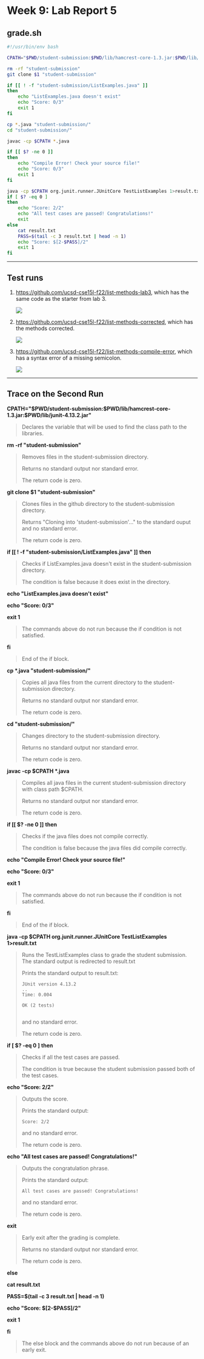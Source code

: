 # Week 9: Lab Report 5

## grade.sh

```bash
#!/usr/bin/env bash

CPATH="$PWD/student-submission:$PWD/lib/hamcrest-core-1.3.jar:$PWD/lib/junit-4.13.2.jar"

rm -rf "student-submission"
git clone $1 "student-submission"

if [[ ! -f "student-submission/ListExamples.java" ]]
then
    echo "ListExamples.java doesn't exist"
    echo "Score: 0/3"
    exit 1
fi

cp *.java "student-submission/"
cd "student-submission/"

javac -cp $CPATH *.java

if [[ $? -ne 0 ]]
then
    echo "Compile Error! Check your source file!"
    echo "Score: 0/3"
    exit 1
fi 

java -cp $CPATH org.junit.runner.JUnitCore TestListExamples 1>result.txt
if [ $? -eq 0 ]
then
    echo "Score: 2/2"
    echo "All test cases are passed! Congratulations!"
    exit
else
    cat result.txt
    PASS=$(tail -c 3 result.txt | head -n 1)
    echo "Score: $[2-$PASS]/2"
    exit 1
fi
```

***

## Test runs

1. https://github.com/ucsd-cse15l-f22/list-methods-lab3, which has the same code as the starter from lab 3.
   
   ![](image1.png)

2. https://github.com/ucsd-cse15l-f22/list-methods-corrected, which has the methods corrected.
   
   ![](image2.png)

3. https://github.com/ucsd-cse15l-f22/list-methods-compile-error, which has a syntax error of a missing semicolon.
   
   ![](image3.png)

***

## Trace on the Second Run

**CPATH="\$PWD/student-submission:\$PWD/lib/hamcrest-core-1.3.jar:\$PWD/lib/junit-4.13.2.jar"**

> Declares the variable that will be used to find the class path to the libraries.

**rm -rf "student-submission"**

> Removes files in the student-submission directory. 
> 
> Returns no standard output nor standard error. 
> 
> The return code is zero.

**git clone $1 "student-submission"**

> Clones files in the github directory to the student-submission directory.
>
> Returns "Cloning into 'student-submission'..." to the standard ouput and no standard error.
>
> The return code is zero.

**if [[ ! -f "student-submission/ListExamples.java" ]]**
**then**
> Checks if ListExamples.java doesn't exist in the student-submission directory. 
> 
> The condition is false because it does exist in the directory.

**echo "ListExamples.java doesn't exist"**

**echo "Score: 0/3"**

**exit 1**
> The commands above do not run because the if condition is not satisfied.

**fi**
> End of the if block.

**cp \*.java "student-submission/"**
> Copies all java files from the current directory to the student-submission directory.
>
> Returns no standard output nor standard error. 
> 
> The return code is zero.

**cd "student-submission/"**
> Changes directory to the student-submission directory.
>
> Returns no standard output nor standard error. 
> 
> The return code is zero.

**javac -cp $CPATH \*.java**
> Compiles all java files in the current student-submission directory with class path $CPATH.
>
> Returns no standard output nor standard error. 
> 
> The return code is zero.

**if [[ $? -ne 0 ]]**
**then**
> Checks if the java files does not compile correctly. 
>
> The condition is false because the java files did compile correctly.

**echo "Compile Error! Check your source file!"**

**echo "Score: 0/3"**

**exit 1**
> The commands above do not run because the if condition is not satisfied.

**fi** 
> End of the if block.


**java -cp $CPATH org.junit.runner.JUnitCore TestListExamples 1>result.txt**
> Runs the TestListExamples class to grade the student submission. The standard output is redirected to result.txt
>
> Prints the standard output to result.txt:
> ```
> JUnit version 4.13.2
> ..
> Time: 0.004
> 
> OK (2 tests)
> 
> 
> ```
> and no standard error.
>
> The return code is zero.

**if [ $? -eq 0 ]**
**then**
> Checks if all the test cases are passed.
>
> The condition is true because the student submission passed both of the test cases.

**echo "Score: 2/2"**

> Outputs the score.
>
> Prints the standard output:
> ```
> Score: 2/2
> ```
> and no standard error.
>
> The return code is zero.

**echo "All test cases are passed! Congratulations!"**
> Outputs the congratulation phrase.
>
> Prints the standard output:
> ```
> All test cases are passed! Congratulations!
> ```
> and no standard error.
>
> The return code is zero.

**exit**

> Early exit after the grading is complete.
>
> Returns no standard output nor standard error. 
> 
> The return code is zero.

**else**

**cat result.txt**

**PASS=\$(tail -c 3 result.txt \| head -n 1)**

**echo "Score: \$[2-\$PASS]/2"**

**exit 1**

**fi**

> The else block and the commands above do not run because of an early exit.